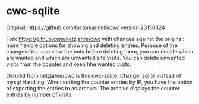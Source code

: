 # cwc-sqlite
Original: https://github.com/luciomarinelli/cwc  version 20150324

Fork https://github.com/netzjahre/cwc
with changes against the original:
more flexible options for showing and deleting entries.
Purpose of the changes:
You can view the bots before deleting them,
you can decide which are wanted and which are unwanted site visits.
You can delete unwanted visits from the counter and keep hhe wanted visits.

Derived from netzjahre/cwc is this cwc-sqlite.
Change: sqlite instead of mysql
Handling: When sorting the counter entries by IP, you have the option of exporting the entries to an archive.
The archive displays the counter entries by number of visits.
